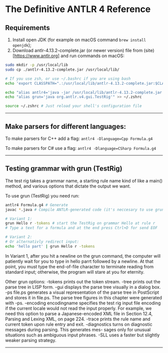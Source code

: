 # The Definitive ANTLR 4 Reference

## Requirements

1. Install open JDK (for example on macOS command `brew install openjdk`);
1. Download antlr-4.13.2-complete.jar (or newer version) file from (site)[https://www.antlr.org] and run commands on macOS:

```sh
sudo mkdir -p /usr/local/lib
sudo cp ./antlr-4.13.2-complete.jar /usr/local/lib/

# If you use zsh, or use ~/.bashrc if you are using bash
echo 'export CLASSPATH=".:/usr/local/lib/antlr-4.13.2-complete.jar:$CLASSPATH"' >> ~/.zshrc

echo "alias antlr4='java -jar /usr/local/lib/antlr-4.13.2-complete.jar'" >> ~/.zshrc
echo "alias grun='java org.antlr.v4.gui.TestRig'" >> ~/.zshrc

source ~/.zshrc # Just reload your shell's configuration file
```

---

## Make parsers for different languages:

To make parsers for C++ add a flag: `antlr4 -Dlanguage=Cpp Formula.g4`

To make parsers for C# use a flag: `antlr4 -Dlanguage=CSharp Formula.g4`

---

## Testing grammar with grun (TestRig)

The test rig takes a grammar name, a starting rule name kind of like a main() method, and various options that dictate the output we want.

To use grun (TestRig) you need run:

```sh
antlr4 Formula.g4 # Generate
javac *.java # Compile ANTLR-generated code (it's neccesary to use grun)

# Variant 1:
grun Hello r -tokens # start the TestRig on grammar Hello at rule r
# Type a text for a formula and at the end press Ctrl+D for send EOF

# Variant 2:
# Or alternativly redirect input:
echo 'hello part' | grun Hello r -tokens
```

In Variant 1, after you hit a newline on the grun command, the computer will patiently wait for you to type in hello parrt followed by a newline. At that point, you must type the end-of-file character to terminate reading from standard input; otherwise, the program will stare at you for eternity.

Other grun options:
-tokens prints out the token stream.
-tree prints out the parse tree in LISP form.
-gui displays the parse tree visually in a dialog box.
-ps file.ps generates a visual representation of the parse tree in PostScript and stores it in file.ps. The parse tree figures in this chapter were generated with -ps.
-encoding encodingname specifies the test rig input file encoding if the current locale would not read the input properly. For example, we need this option to parse a Japanese-encoded XML file in Section 12.4, Parsing and Lexing XML, on page 224.
-trace prints the rule name and current token upon rule entry and exit. -diagnostics turns on diagnostic messages during parsing. This generates mes-
sages only for unusual situations such as ambiguous input phrases.
-SLL uses a faster but slightly weaker parsing strategy.

---
